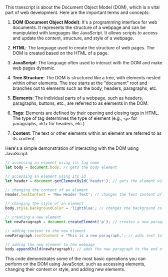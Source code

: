 This transcript is about the Document Object Model (DOM), which is a vital part of web development. Here are the important terms and concepts:

1. **DOM (Document Object Model)**: It's a programming interface for web documents. It represents the structure of a webpage and can be manipulated with languages like JavaScript. It allows scripts to access and update the content, structure, and style of a webpage.

2. **HTML**: The language used to create the structure of web pages. The DOM is created based on the HTML of a page.

3. **JavaScript**: The language often used to interact with the DOM and make web pages dynamic.

4. **Tree Structure**: The DOM is structured like a tree, with elements nested within other elements. The tree starts at the "document" root and branches out to elements such as the body, headers, paragraphs, etc.

5. **Elements**: The individual parts of a webpage, such as headers, paragraphs, buttons, etc., are referred to as elements in the DOM.

6. **Tags**: Elements are defined by their opening and closing tags in HTML. The type of tag determines the type of element (e.g., `<p>` for paragraphs, `<h1>` for headers, etc.)

7. **Content**: The text or other elements within an element are referred to as its content.

Here's a simple demonstration of interacting with the DOM using JavaScript:

```javascript
// accessing an element using its tag name
let body = document.body; // gets the body element

// accessing an element using its id
let header = document.getElementById('header'); // gets the element with the id "header"

// changing the content of an element
header.textContent = 'New Header Text'; // changes the text content of the header

// changing the style of an element
body.style.backgroundColor = 'lightblue'; // changes the background color of the body

// creating a new element
let newParagraph = document.createElement('p'); // creates a new paragraph element

// adding content to the new element
newParagraph.textContent = 'This is a new paragraph.'; // adds text to the paragraph

// adding the new element to the webpage
body.appendChild(newParagraph); // adds the new paragraph to the end of the body
```
This code demonstrates some of the most basic operations you can perform on the DOM using JavaScript, such as accessing elements, changing their content or style, and adding new elements.